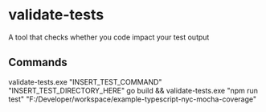 # validate-tests
A tool that checks whether you code impact your test output



## Commands
validate-tests.exe "INSERT_TEST_COMMAND" "INSERT_TEST_DIRECTORY_HERE"
go build && validate-tests.exe "npm run test" "F:/Developer/workspace/example-typescript-nyc-mocha-coverage"